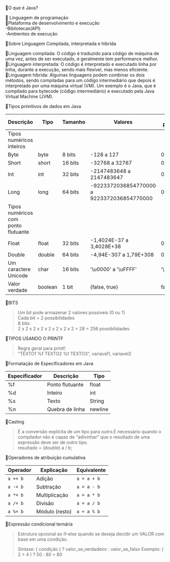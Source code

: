 
🔺O que é Java?  
  
📍 Linguagem de programação  
📍Plataforma de desenvolvimento e execução  
-Bibliotecas(API)  
-Ambientes de execução  
  
🔺Sobre Linguagem Compilada, interpretada e híbrida  
  
🔹Linguagem compilada: O código é traduzido para código de máquina de uma vez, antes de ser executado, e geralmente tem performance melhor.  
🔹Linguagem interpretada: O código é interpretado e executado linha por linha, durante a execução, sendo mais flexível, mas menos eficiente.  
🔹Linguagem híbrida: Algumas linguagens podem combinar os dois métodos, sendo compiladas para um código intermediário que depois é interpretado por uma máquina virtual (VM). Um exemplo é o Java, que é compilado para bytecode (código intermediário) e executado pela Java Virtual Machine (JVM).  
  
🔺Tipos primitivos de dados em Java

| Descrição                        | Tipo   | Tamanho   | Valores                                           | Valor Padrão |
|----------------------------------|--------|-----------|---------------------------------------------------|--------------|
| Tipos numéricos inteiros         |        |           |                                                   |              |
| Byte                             | byte   | 8 bits    | -128 a 127                                        | 0            |
| Short                            | short  | 16 bits   | -32768 a 32767                                    | 0            |
| Int                              | int    | 32 bits   | -2147483648 a 2147483647                          | 0            |
| Long                             | long   | 64 bits   | -9223372036854770000 a 9223372036854770000        | 0L           |
| Tipos numéricos com ponto flutuante |       |           |                                                   |              |
| Float                            | float  | 32 bits   | -1,4024E-37 a 3,4028E+38                          | 0.0f         |
| Double                           | double | 64 bits   | -4,94E-307 a 1,79E+308                            | 0.0          |
| Um caractere Unicode             | char   | 16 bits   | '\u0000' a '\uFFFF'                               | '\u0000'     |
| Valor verdade                    | boolean| 1 bit     | {false, true}                                     | false        |


  
🔺BITS  
>Um bit pode armazenar 2 valores possíveis (0 ou 1)  
Cada bit = 2 possibilidades  
8 bits:  
2 x 2 x 2 x 2 x 2 x 2 x 2 x 2 = 28 = 256 possibilidades  
  
  
🔺TIPOS USANDO O PRINTF  
> Regra geral para printf:  
"TEXTO1 %f TEXTO2 %f TEXTO3", variavel1, variavel2  

🔺Formatação de Especificadores em Java

| Especificador | Descrição     | Tipo          |
|---------------|---------------|---------------|
| %f            | Ponto flutuante | float        |
| %d            | Inteiro       | int           |
| %s            | Texto         | String        |
| %n            | Quebra de linha | newline      |


🔺Casting  
>É a conversão explícita de um tipo para outro.É necessário quando o compilador não é capaz de “adivinhar” que o resultado de uma expressão deve ser de outro tipo.  
resultado = (double) a / b;



🔺Operadores de atribuição cumulativa

| Operador | Explicação     | Equivalente |
| -------- | -------------- | ----------- |
| `a += b` | Adição         | `a = a + b` |
| `a -= b` | Subtração      | `a = a - b` |
| `a *= b` | Multiplicação  | `a = a * b` |
| `a /= b` | Divisão        | `a = a / b` |
| `a %= b` | Módulo (resto) | `a = a % b` |

🔺Expressão condicional ternária 
> Estrutura opcional ao if-else quando se deseja decidir um VALOR com base em uma condição.
> 
> Sintaxe: ( condição ) ? valor_se_verdadeiro : valor_se_falso
> Exemplo:
> ( 2 > 4 ) ? 50 : 80  = 80






